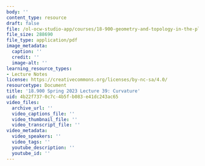 ```yaml
---
body: ''
content_type: resource
draft: false
file: /ol-ocw-studio-app/courses/18-900-geometry-and-topology-in-the-plane-spring-2023/mit18_900s23_lec39.pdf
file_size: 288690
file_type: application/pdf
image_metadata:
  caption: ''
  credit: ''
  image-alt: ''
learning_resource_types:
- Lecture Notes
license: https://creativecommons.org/licenses/by-nc-sa/4.0/
resourcetype: Document
title: '18.900 Spring 2023 Lecture 39: Curvature'
uid: 4b22f737-0c7c-4b5f-b083-e41dc243ac65
video_files:
  archive_url: ''
  video_captions_file: ''
  video_thumbnail_file: ''
  video_transcript_file: ''
video_metadata:
  video_speakers: ''
  video_tags: ''
  youtube_description: ''
  youtube_id: ''
---
```

